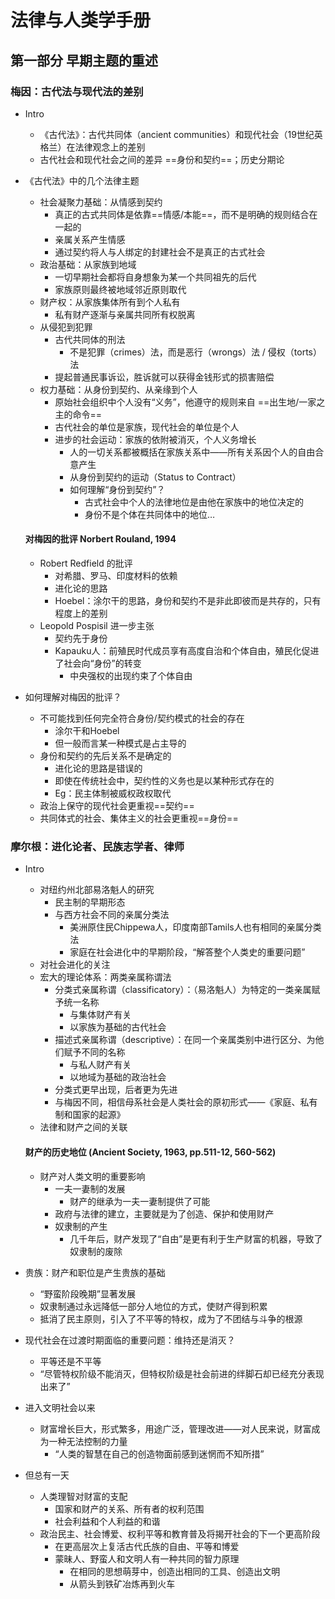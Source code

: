 # 法律与人类学手册 

## 第一部分 早期主题的重述

### 梅因：古代法与现代法的差别

- Intro
	- 《古代法》：古代共同体（ancient communities）和现代社会（19世纪英格兰）在法律观念上的差别
	- 古代社会和现代社会之间的差异 ==身份和契约==；历史分期论
	
- 《古代法》中的几个法律主题
	- 社会凝聚力基础：从情感到契约
		- 真正的古式共同体是依靠==情感/本能==，而不是明确的规则结合在一起的
		- 亲属关系产生情感
		- 通过契约将人与人绑定的封建社会不是真正的古式社会
	- 政治基础：从家族到地域
		- 一切早期社会都将自身想象为某一个共同祖先的后代
		- 家族原则最终被地域邻近原则取代
	- 财产权：从家族集体所有到个人私有
		- 私有财产逐渐与亲属共同所有权脱离
	- 从侵犯到犯罪
		- 古代共同体的刑法
			- 不是犯罪（crimes）法，而是恶行（wrongs）法 / 侵权（torts）法
		- 提起普通民事诉讼，胜诉就可以获得金钱形式的损害赔偿
	- 权力基础：从身份到契约、从亲缘到个人
		- 原始社会组织中个人没有“义务”，他遵守的规则来自 ==出生地/一家之主的命令==
		- 古代社会的单位是家族，现代社会的单位是个人
		- 进步的社会运动：家族的依附被消灭，个人义务增长
			- 人的一切关系都被概括在家族关系中——所有关系因个人的自由合意产生
			- 从身份到契约的运动（Status to Contract）
			- 如何理解“身份到契约”？
				- 古式社会中个人的法律地位是由他在家族中的地位决定的
				- 身份不是个体在共同体中的地位…
	
	#### 对梅因的批评 Norbert Rouland, 1994
	
	- Robert Redfield 的批评
		- 对希腊、罗马、印度材料的依赖
		- 进化论的思路
		- Hoebel：涂尔干的思路，身份和契约不是非此即彼而是共存的，只有程度上的差别
	- Leopold Pospisil 进一步主张
		- 契约先于身份
		- Kapauku人：前殖民时代成员享有高度自治和个体自由，殖民化促进了社会向“身份”的转变
			- 中央强权的出现约束了个体自由
	
- 如何理解对梅因的批评？
	- 不可能找到任何完全符合身份/契约模式的社会的存在
		- 涂尔干和Hoebel
		- 但一般而言某一种模式是占主导的
	- 身份和契约的先后关系不是确定的
		- 进化论的思路是错误的
		- 即使在传统社会中，契约性的义务也是以某种形式存在的
		- Eg：民主体制被威权政权取代
	- 政治上保守的现代社会更重视==契约==
	- 共同体式的社会、集体主义的社会更重视==身份==



### 摩尔根：进化论者、民族志学者、律师

- Intro
	- 对纽约州北部易洛魁人的研究
		- 民主制的早期形态
		- 与西方社会不同的亲属分类法
			- 美洲原住民Chippewa人，印度南部Tamils人也有相同的亲属分类法
			- 家庭在社会进化中的早期阶段，“解答整个人类史的重要问题”
	- 对社会进化的关注
	- 宏大的理论体系：两类亲属称谓法
		- 分类式亲属称谓（classificatory）：（易洛魁人）为特定的一类亲属赋予统一名称
			- 与集体财产有关
			- 以家族为基础的古代社会
		- 描述式亲属称谓（descriptive）：在同一个亲属类别中进行区分、为他们赋予不同的名称
			- 与私人财产有关
			- 以地域为基础的政治社会
		- 分类式更早出现，后者更为先进
		- 与梅因不同，相信母系社会是人类社会的原初形式——《家庭、私有制和国家的起源》
	- 法律和财产之间的关联
	
	#### 财产的历史地位 (Ancient Society, 1963, pp.511-12, 560-562)
	
	- 财产对人类文明的重要影响
	  - 一夫一妻制的发展
	    - 财产的继承为一夫一妻制提供了可能
	  - 政府与法律的建立，主要就是为了创造、保护和使用财产
	  - 奴隶制的产生
	    - 几千年后，财产发现了“自由”是更有利于生产财富的机器，导致了奴隶制的废除
	
- 贵族：财产和职位是产生贵族的基础

  - “野蛮阶段晚期”显著发展
  - 奴隶制通过永远降低一部分人地位的方式，使财产得到积累
  - 抵消了民主原则，引入了不平等的特权，成为了不团结与斗争的根源

- 现代社会在过渡时期面临的重要问题：维持还是消灭？

  - 平等还是不平等
  - “尽管特权阶级不能消灭，但特权阶级是社会前进的绊脚石却已经充分表现出来了”

- 进入文明社会以来

  - 财富增长巨大，形式繁多，用途广泛，管理改进——对人民来说，财富成为一种无法控制的力量
    - “人类的智慧在自己的创造物面前感到迷惘而不知所措”

- 但总有一天

  - 人类理智对财富的支配
    - 国家和财产的关系、所有者的权利范围
    - 社会利益和个人利益的和谐
  - 政治民主、社会博爱、权利平等和教育普及将揭开社会的下一个更高阶段
    - 在更高层次上复活古代氏族的自由、平等和博爱
    - 蒙昧人、野蛮人和文明人有一种共同的智力原理
      - 在相同的思想萌芽中，创造出相同的工具、创造出文明
      - 从箭头到铁矿冶炼再到火车
